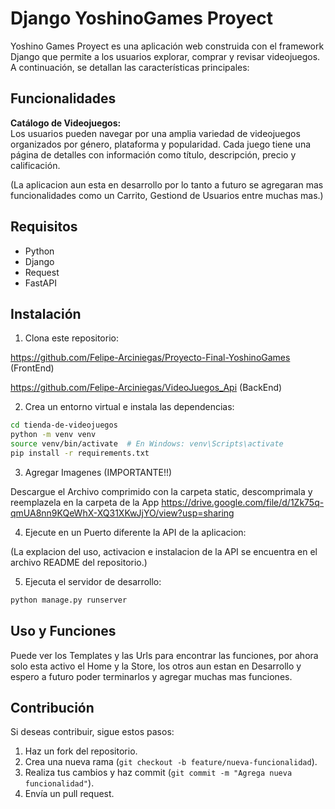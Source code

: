 # Django YoshinoGames Proyect

Yoshino Games Proyect es una aplicación web construida con el framework Django que permite a los usuarios explorar, comprar y revisar videojuegos. A continuación, se detallan las características principales: 

## Funcionalidades
**Catálogo de Videojuegos:**  
Los usuarios pueden navegar por una amplia variedad de videojuegos organizados por género, plataforma y popularidad.
Cada juego tiene una página de detalles con información como título, descripción, precio y calificación.

(La aplicacion aun esta en desarrollo por lo tanto a futuro se agregaran mas funcionalidades como un Carrito, Gestiond de Usuarios entre muchas mas.)

## Requisitos

- Python 
- Django 
- Request
- FastAPI

## Instalación

1. Clona este repositorio:

https://github.com/Felipe-Arciniegas/Proyecto-Final-YoshinoGames  (FrontEnd)

https://github.com/Felipe-Arciniegas/VideoJuegos_Api  (BackEnd)

2. Crea un entorno virtual e instala las dependencias:
```bash
cd tienda-de-videojuegos
python -m venv venv
source venv/bin/activate  # En Windows: venv\Scripts\activate
pip install -r requirements.txt
```

3. Agregar Imagenes (IMPORTANTE!!)

Descargue el Archivo comprimido con la carpeta static, descomprimala y reemplazela en la carpeta de la App
https://drive.google.com/file/d/1Zk75q-qmUA8nn9KQeWhX-XQ31XKwJjYO/view?usp=sharing

4. Ejecute en un Puerto diferente la API de la aplicacion:

(La explacion del uso, activacion e instalacion de la API se encuentra en el archivo README del repositorio.)



5. Ejecuta el servidor de desarrollo:
```bash
python manage.py runserver
```

## Uso y Funciones

Puede ver los Templates y las Urls para encontrar las funciones, por ahora solo esta activo el Home y la Store, los otros aun estan en Desarrollo y espero a futuro poder terminarlos y agregar muchas mas funciones.


## Contribución

Si deseas contribuir, sigue estos pasos:
1. Haz un fork del repositorio.
2. Crea una nueva rama (`git checkout -b feature/nueva-funcionalidad`).
3. Realiza tus cambios y haz commit (`git commit -m "Agrega nueva funcionalidad"`).
4. Envía un pull request.
